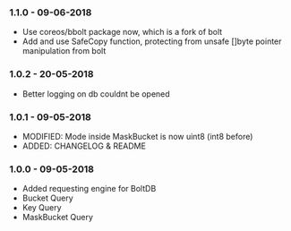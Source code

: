### 1.1.0 - 09-06-2018

- Use coreos/bbolt package now, which is a fork of bolt
- Add and use SafeCopy function, protecting from unsafe []byte pointer manipulation from bolt

### 1.0.2 - 20-05-2018

- Better logging on db couldnt be opened

### 1.0.1 - 09-05-2018

- MODIFIED: Mode inside MaskBucket is now uint8 (int8 before)
- ADDED: CHANGELOG & README

### 1.0.0 - 09-05-2018

- Added requesting engine for BoltDB
- Bucket Query
- Key Query
- MaskBucket Query
